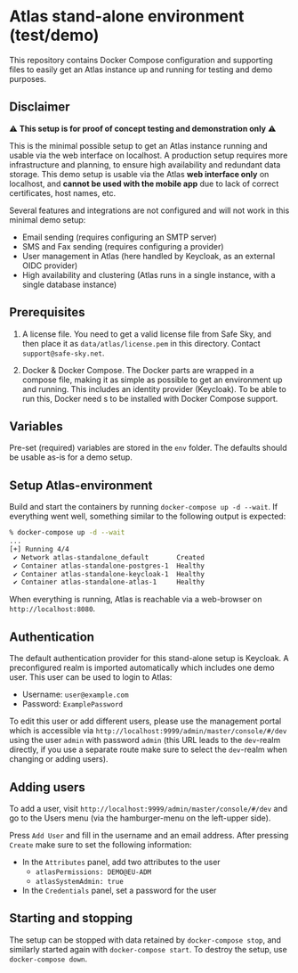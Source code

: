 # Atlas stand-alone environment (test/demo)

This repository contains Docker Compose configuration and supporting files
to easily get an Atlas instance up and running for testing and demo
purposes.

## Disclaimer

:warning: **This setup is for proof of concept testing and demonstration only** :warning:

This is the minimal possible setup to get an Atlas instance running and
usable via the web interface on localhost. A production setup requires more
infrastructure and planning, to ensure high availability and redundant data
storage. This demo setup is usable via the Atlas **web interface only** on
localhost, and **cannot be used with the mobile app** due to lack of correct
certificates, host names, etc.

Several features and integrations are not configured and will not work in
this minimal demo setup:

  - Email sending (requires configuring an SMTP server)
  - SMS and Fax sending (requires configuring a provider)
  - User management in Atlas (here handled by Keycloak, as an external OIDC
    provider)
  - High availability and clustering (Atlas runs in a single instance, with
    a single database instance)

## Prerequisites

1. A license file. You need to get a valid license file from Safe Sky, and
   then place it as `data/atlas/license.pem` in this directory. Contact
   `support@safe-sky.net`.

2. Docker & Docker Compose. The Docker parts are wrapped in a compose file,
   making it as simple as possible to get an environment up and running.
   This includes an identity provider (Keycloak). To be able to run this,
   Docker need s to be installed with Docker Compose support.

## Variables

Pre-set (required) variables are stored in the `env` folder. The defaults
should be usable as-is for a demo setup.

## Setup Atlas-environment

Build and start the containers by running `docker-compose up -d --wait`. If
everything went well, something similar to the following output is expected:

```bash
% docker-compose up -d --wait
...
[+] Running 4/4
 ✔ Network atlas-standalone_default       Created
 ✔ Container atlas-standalone-postgres-1  Healthy
 ✔ Container atlas-standalone-keycloak-1  Healthy
 ✔ Container atlas-standalone-atlas-1     Healthy
 ```

When everything is running, Atlas is reachable via a web-browser on
`http://localhost:8080`.

## Authentication

The default authentication provider for this stand-alone setup is Keycloak.
A preconfigured realm is imported automatically which includes one demo
user. This user can be used to login to Atlas:

- Username: `user@example.com`
- Password: `ExamplePassword`

To edit this user or add different users, please use the management portal
which is accessible via `http://localhost:9999/admin/master/console/#/dev`
using the user `admin` with password  `admin` (this URL leads to the
`dev`-realm directly, if you use a separate route make sure to select the
`dev`-realm when changing or adding users).

## Adding users

To add a user, visit `http://localhost:9999/admin/master/console/#/dev` and go
to the Users menu (via the hamburger-menu on the left-upper side).

Press `Add User` and fill in the username and an email address. After pressing
`Create` make sure to set the following information:

- In the `Attributes` panel, add two attributes to the user
    - `atlasPermissions: DEMO@EU-ADM`
    - `atlasSystemAdmin: true`
- In the `Credentials` panel, set a password for the user

## Starting and stopping

The setup can be stopped with data retained by `docker-compose stop`, and
similarly started again with `docker-compose start`. To destroy the setup,
use `docker-compose down`.
